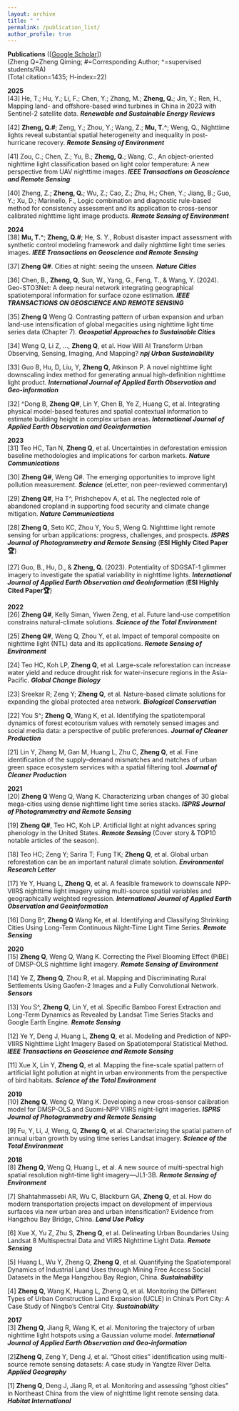 ```yaml
---
layout: archive
title: " "
permalink: /publication_list/
author_profile: true
---
```



**Publications** ([[Google Scholar](https://scholar.google.com/citations?user=azf48tgAAAAJ&hl=en)])   
(Zheng Q=Zheng Qiming; #=Corresponding Author; ^=supervised students/RA)   
(Total citation=1435; H-index=22)  

**2025**  
[43] He, T.;  Hu, Y.;  Li, F.;  Chen, Y.;  Zhang, M.;  **Zheng, Q.**;  Jin, Y.; Ren, H., Mapping land- and offshore-based wind turbines in China in 2023 with Sentinel-2 satellite data. ***Renewable and Sustainable Energy Reviews***

[42] **Zheng, Q.#**;  Zeng, Y.;  Zhou, Y.;  Wang, Z.;  **Mu, T.^**; Weng, Q., Nighttime lights reveal substantial spatial heterogeneity and inequality in post-hurricane recovery. ***Remote Sensing of Environment***

[41] Zou, C.;  Chen, Z.;  Yu, B.;  **Zheng, Q.**; Wang, C., An object-oriented nighttime light classification based on light color temperature: A new perspective from UAV nighttime images. ***IEEE Transactions on Geoscience and Remote Sensing***

[40] Zheng, Z.;  **Zheng, Q.**;  Wu, Z.;  Cao, Z.;  Zhu, H.;  Chen, Y.;  Jiang, B.;  Guo, Y.;  Xu, D.; Marinello, F., Logic combination and diagnostic rule-based method for consistency assessment and its application to cross-sensor calibrated nighttime light image products. ***Remote Sensing of Environment***

**2024**   
[38] **Mu, T.^**;  **Zheng, Q.#**; He, S. Y., Robust disaster impact assessment with synthetic control modeling framework and daily nighttime light time series images. ***IEEE Transactions on Geoscience and Remote Sensing***

[37] **Zheng Q#**. Cities at night: seeing the unseen. ***Nature Cities*** 

[36] Chen, B., **Zheng, Q**, Sun, W., Yang, G., Feng, T., & Wang, Y. (2024). Geo-STO3Net: A deep neural network integrating geographical spatiotemporal information for surface ozone estimation. ***IEEE TRANSACTIONS ON GEOSCIENCE AND REMOTE SENSING***  

[35] **Zheng Q** Weng Q. Contrasting pattern of urban expansion and urban land-use intensification of global megacities using nighttime light time series data (Chapter 7). ***Geospatial Approaches to Sustainable Cities***   

[34]	Weng Q, Li Z, …, **Zheng Q**, et al. How Will AI Transform Urban Observing, Sensing, Imaging, And Mapping? ***npj Urban Sustainability***

[33]	Guo B, Hu, D, Liu, Y, **Zheng Q**, Atkinson P. A novel nighttime light downscaling index method for generating annual high-definition nighttime light product. ***International Journal of Applied Earth Observation and Geo-information***

[32] ^Dong B, **Zheng Q#**, Lin Y, Chen B, Ye Z, Huang C, et al. Integrating physical model-based features and spatial contextual information to estimate building height in complex urban areas. ***International Journal of Applied Earth Observation and Geoinformation*** 

**2023**  
[31] Teo HC, Tan N, **Zheng Q**, et al. Uncertainties in deforestation emission baseline methodologies and implications for carbon markets. ***Nature Communications***

[30] **Zheng Q#**, Weng Q#. The emerging opportunities to improve light pollution measurement. ***Science*** (eLetter, non peer-reviewed commentary)

[29] **Zheng Q#**, Ha T^, Prishchepov A, et al. The neglected role of abandoned cropland in supporting food security and climate change mitigation. ***Nature Communications***

[28] **Zheng Q**, Seto KC, Zhou Y, You S, Weng Q. Nighttime light remote sensing for urban applications: progress, challenges, and prospects. ***ISPRS Journal of Photogrammetry and Remote Sensing*** (**ESI Highly Cited Paper🏆**)

[27] Guo, B., Hu, D., & **Zheng, Q.** (2023). Potentiality of SDGSAT-1 glimmer imagery to investigate the spatial variability in nighttime lights. ***International Journal of Applied Earth Observation and Geoinformation*** (**ESI Highly Cited Paper🏆**)

**2022**   
[26] **Zheng Q#**, Kelly Siman, Yiwen Zeng, et al. Future land-use competition constrains natural-climate solutions. ***Science of the Total Environment***

[25] **Zheng Q#**, Weng Q, Zhou Y, et al. Impact of temporal composite on nighttime light (NTL) data and its applications. ***Remote Sensing of Environment***

[24] Teo HC, Koh LP, **Zheng Q**, et al. Large-scale reforestation can increase water yield and reduce drought risk for water-insecure regions in the Asia-Pacific. ***Global Change Biology*** 

[23] Sreekar R; Zeng Y; **Zheng Q**, et al. Nature-based climate solutions for expanding the global protected area network. ***Biological Conservation*** 

[22] You S^; **Zheng Q**, Wang K, et al. Identifying the spatiotemporal dynamics of forest ecotourism values with remotely sensed images and social media data: a perspective of public preferences. ***Journal of Cleaner Production***

[21] Lin Y, Zhang M, Gan M, Huang L, Zhu C, **Zheng Q**, et al. Fine identification of the supply–demand mismatches and matches of urban green space ecosystem services with a spatial filtering tool. ***Journal of Cleaner Production***

**2021**   
[20] **Zheng Q** Weng Q, Wang K. Characterizing urban changes of 30 global mega-cities using dense nighttime light time series stacks. ***ISPRS Journal of Photogrammetry and Remote Sensing*** 

[19] **Zheng Q#**, Teo HC, Koh LP. Artificial light at night advances spring phenology in the United States. ***Remote Sensing*** (Cover story & TOP10 notable articles of the season).

[18] Teo HC; Zeng Y; Sarira T; Fung TK; **Zheng Q**, et al. Global urban reforestation can be an important natural climate solution. ***Environmental Research Letter***

[17] Ye Y, Huang L, **Zheng Q**, et al. A feasible framework to downscale NPP-VIIRS nighttime light imagery using multi-source spatial variables and geographically weighted regression. ***International Journal of Applied Earth Observation and Geoinformation***

[16] Dong B^, **Zheng Q** Wang Ke, et al. Identifying and Classifying Shrinking Cities Using Long-Term Continuous Night-Time Light Time Series. ***Remote Sensing***

**2020**   
[15] **Zheng Q**, Weng Q, Wang K. Correcting the Pixel Blooming Effect (PiBE) of DMSP-OLS nighttime light imagery. ***Remote Sensing of Environment***

[14] Ye Z, **Zheng Q**, Zhou R, et al. Mapping and Discriminating Rural Settlements Using Gaofen-2 Images and a Fully Convolutional Network. ***Sensors***

[13] You S^, **Zheng Q**, Lin Y, et al. Specific Bamboo Forest Extraction and Long-Term Dynamics as Revealed by Landsat Time Series Stacks and Google Earth Engine. ***Remote Sensing***

[12] Ye Y, Deng J, Huang L, **Zheng Q**, et al. Modeling and Prediction of NPP-VIIRS Nighttime Light Imagery Based on Spatiotemporal Statistical Method. ***IEEE Transactions on Geoscience and Remote Sensing***

[11] Xue X, Lin Y, **Zheng Q**, et al. Mapping the fine-scale spatial pattern of artificial light pollution at night in urban environments from the perspective of bird habitats. ***Science of the Total Environment***

**2019**   
[10] **Zheng Q**, Weng Q, Wang K. Developing a new cross-sensor calibration model for DMSP-OLS and Suomi-NPP VIIRS night-light imageries. ***ISPRS Journal of Photogrammetry and Remote Sensing***

[9] Fu, Y, Li, J, Weng, Q, **Zheng Q**, et al. Characterizing the spatial pattern of annual urban growth by using time series Landsat imagery. ***Science of the Total Environment***

**2018**   
[8] **Zheng Q**, Weng Q, Huang L, et al. A new source of multi-spectral high spatial resolution night-time light imagery—JL1-3B. ***Remote Sensing of Environment***

[7] Shahtahmassebi AR, Wu C, Blackburn GA, **Zheng Q**, et al. How do modern transportation projects impact on development of impervious surfaces via new urban area and urban intensification? Evidence from Hangzhou Bay Bridge, China. ***Land Use Policy***

[6] Xue X, Yu Z, Zhu S, **Zheng Q**, et al. Delineating Urban Boundaries Using Landsat 8 Multispectral Data and VIIRS Nighttime Light Data. ***Remote Sensing*** 

[5] Huang L, Wu Y, Zheng Q, **Zheng Q**, et al. Quantifying the Spatiotemporal Dynamics of Industrial Land Uses through Mining Free Access Social Datasets in the Mega Hangzhou Bay Region, China. ***Sustainability***

[4] **Zheng Q**, Wang K, Huang L, Zheng Q, et al. Monitoring the Different Types of Urban Construction Land Expansion (UCLE) in China’s Port City: A Case Study of Ningbo’s Central City. ***Sustainability***

**2017**   
[3] **Zheng Q**, Jiang R, Wang K, et al. Monitoring the trajectory of urban nighttime light hotspots using a Gaussian volume model. ***International Journal of Applied Earth Observation and Geo-information***

[2]**Zheng Q**, Zeng Y, Deng J, et al. “Ghost cities” identification using multi-source remote sensing datasets: A case study in Yangtze River Delta. ***Applied Geography*** 

[1] **Zheng Q**, Deng J, Jiang R, et al. Monitoring and assessing “ghost cities” in Northeast China from the view of nighttime light remote sensing data. ***Habitat International*** 
